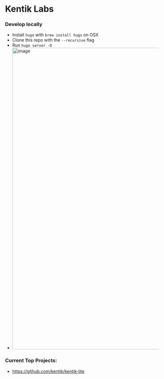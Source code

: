 # Kentik Labs


### Develop locally
- Install `hugo` with `brew install hugo` on OSX
- Clone this repo with the `--recursive` flag
- Run `hugo server -D` 
- <img width="987" alt="image" src="https://user-images.githubusercontent.com/289938/122132368-8eb47100-cdef-11eb-99c4-469e0b52dec0.png">


### Current Top Projects:
* https://github.com/kentik/kentik-lite
